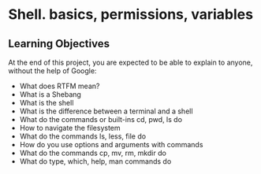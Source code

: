 # Shell. basics, permissions, variables

## Learning Objectives
At the end of this project, you are expected to be able to explain to anyone, without the help of Google:

* What does RTFM mean?
* What is a Shebang
* What is the shell
* What is the difference between a terminal and a shell
* What do the commands or built-ins cd, pwd, ls do
* How to navigate the filesystem
* What do the commands ls, less, file do
* How do you use options and arguments with commands
* What do the commands cp, mv, rm, mkdir do
* What do type, which, help, man commands do
